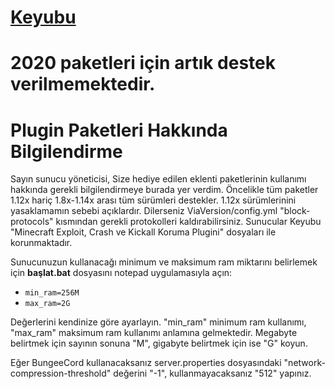 # [Keyubu](https://keyubu.com)

# 2020 paketleri için artık destek verilmemektedir. 

# Plugin Paketleri Hakkında Bilgilendirme
Sayın sunucu yöneticisi,
Size hediye edilen eklenti paketlerinin kullanımı hakkında gerekli bilgilendirmeye burada yer verdim. Öncelikle tüm paketler 1.12x hariç 1.8x-1.14x arası tüm sürümleri destekler. 1.12x sürümlerinini yasaklamamın sebebi açıklardır. Dilerseniz ViaVersion/config.yml "block-protocols" kısmından gerekli protokolleri kaldırabilirsiniz. Sunucular Keyubu "Minecraft Exploit, Crash ve Kickall Koruma Plugini" dosyaları ile korunmaktadır. 

Sunucunuzun kullanacağı minimum ve maksimum ram miktarını belirlemek için **başlat.bat** dosyasını notepad uygulamasıyla açın:
- `min_ram=256M`
- `max_ram=2G`

Değerlerini kendinize göre ayarlayın. "min_ram" minimum ram kullanımı, "max_ram" maksimum ram kullanımı anlamına gelmektedir. Megabyte belirtmek için sayının sonuna "M", gigabyte belirtmek için ise "G" koyun.

Eğer BungeeCord kullanacaksanız server.properties dosyasındaki "network-compression-threshold" değerini "-1", kullanmayacaksanız "512" yapınız. 
